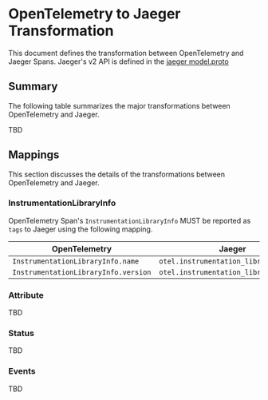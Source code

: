# OpenTelemetry to Jaeger Transformation

This document defines the transformation between OpenTelemetry and Jaeger Spans.
Jaeger's v2 API is defined in the
[jaeger model.proto](https://github.com/jaegertracing/jaeger-idl/blob/master/proto/api_v2/model.proto)

## Summary

The following table summarizes the major transformations between OpenTelemetry
and Jaeger.

TBD

## Mappings

This section discusses the details of the transformations between OpenTelemetry
and Jaeger.

### InstrumentationLibraryInfo

OpenTelemetry Span's `InstrumentationLibraryInfo` MUST be reported as `tags` to Jaeger using the following mapping.
 
| OpenTelemetry | Jaeger |
| ------------- | ------ |
| `InstrumentationLibraryInfo.name`|`otel.instrumentation_library.name`|
| `InstrumentationLibraryInfo.version`|`otel.instrumentation_library.version`|

### Attribute

TBD

### Status

TBD

### Events

TBD
